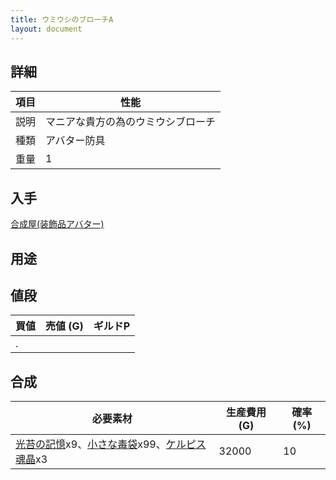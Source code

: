 ```yaml
---
title: ウミウシのブローチA
layout: document
---
```

## 詳細

|項目|性能|
|---|---|
|説明|マニアな貴方の為のウミウシブローチ|
|種類|アバター防具|
|重量|1|

## 入手

[合成屋(装飾品アバター)](合成屋(装飾品アバター))

## 用途

## 値段

|買値|売値 (G)|ギルドP|
|---|---|---|
|.|||

## 合成

|必要素材|生産費用 (G)|確率 (%)|
|---|---|---|
|[光苔の記憶](光苔の記憶)x9、[小さな毒袋](小さな毒袋)x99、[ケルピス魂晶](ケルピス魂晶)x3|32000|10|
